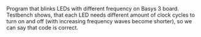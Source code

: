 Program that blinks LEDs with different frequency on Basys 3 board. 
Testbench shows, that each LED needs different amount of clock cycles to turn on and off (with increasing frequency waves become shorter), so we can say that code is correct.
